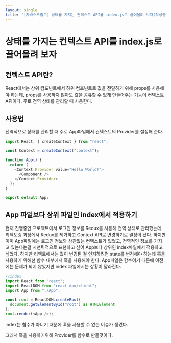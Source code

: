 ```yaml
---
layout: single
title: "[자바스크립트] 상태를 가지는 컨텍스트 API를 index.js로 끌어올려 보자(작성중)"
---
```


# 상태를 가지는 컨텍스트 API를 index.js로 끌어올려 보자

## 컨텍스트 API란?

React에서는 상위 컴포넌트에서 하위 컴포넌트로 값을 전달하기 위해 props를 사용해야 하는데, props를 사용하지 않아도 값을 공유할 수 있게 만들어주는 기능이 컨텍스트 API이다. 주로 전역 상태를 관리할 때 사용한다.

## 사용법

전역적으로 상태를 관리할 때 주로 App파일에서 컨텍스트의 Provider를 설정해 준다.

```js
import React, { createContext } from "react";

const Context = createContext("context");

function App() {
  return (
    <Context.Provider value="Hello World!">
      <Component />
    </Context.Provider>
  );
}

export default App;
```

## App 파일보다 상위 파일인 index에서 적용하기

현재 진행중인 프로젝트에서 로그인 정보를 Redux를 사용해 전역 상태로 관리했는데 리펙토링 과정에서 Redux를 제거하고 Context API로 변경하기로 결정이 났다. 하지만 이미 App파일에는 로그인 정보와 상관없는 컨텍스트가 있었고, 전역적인 정보를 가지고 있는다는걸 시맨틱적으로 표현하고 싶어 App보다 상위인 index파일에서 적용하고 싶었다.
하지만 리액트에서는 값이 변경된 걸 인지하려면 state를 변경해야 하는데 훅을 사용하기 위해선 함수 내부에서 훅을 사용해야 한다. App파일은 함수이기 때문에 이전에는 문제가 되지 않았지만 index 파일에서는 상황이 달라진다.

```js
//index
import React from "react";
import ReactDOM from "react-dom/client";
import App from "./App";

const root = ReactDOM.createRoot(
  document.getElementById("root") as HTMLElement
);
root.render(<App />);
```

index는 함수가 아니기 때문에 훅을 사용할 수 없는 이슈가 생겼다.

그래서 훅을 사용하기위해 Provider를 함수로 만들것이다.
